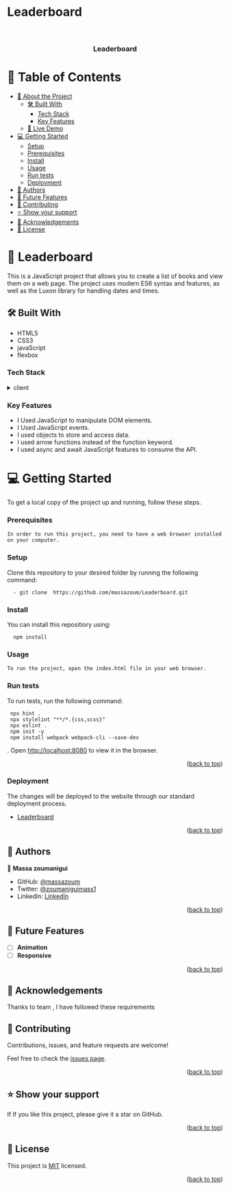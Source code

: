 # Leaderboard

<a name="readme-top"></a>

<div align="center">
   
  <br/>

  <h3><b> Leaderboard</b></h3>

</div>

# 📗 Table of Contents

- [📖 About the Project](#about-project)
  - [🛠 Built With](#built-with)
    - [Tech Stack](#tech-stack)
    - [Key Features](#key-features)
  - [🚀 Live Demo](#live-demo)
- [💻 Getting Started](#getting-started)
  - [Setup](#setup)
  - [Prerequisites](#prerequisites)
  - [Install](#install)
  - [Usage](#usage)
  - [Run tests](#run-tests)
  - [Deployment](#triangular_flag_on_post-deployment)
- [👥 Authors](#authors)
- [🔭 Future Features](#future-features)
- [🤝 Contributing](#contributing)
- [⭐️ Show your support](#support)
- [🙏 Acknowledgements](#acknowledgements)
- [📝 License](#license)

<!-- PROJECT DESCRIPTION -->

# 📖 Leaderboard <a name="about-project"></a>
This is a JavaScript project that allows you to create a list of books and view them on a web page. The project uses modern ES6 syntax and features, as well as the Luxon library for handling dates and times.

## 🛠 Built With <a name="built-with"></a>
<ul>
  <li>HTML5</li> 
  <li>CSS3</li>
  <li>javaScript</li>
  <li>flexbox</li>
</ul>

### Tech Stack <a name="tech-stack"></a>

<details>
  <summary>client </summary>
  <ul>
    <li><a href="#">HTML</a></li>
    <li><a href="#">CSS</a></li>
  </ul>
</details>

### Key Features <a name="key-features"></a>

- I Used JavaScript to manipulate DOM elements.
- I Used JavaScript events.
- I used objects to store and access data.
- I used arrow functions instead of the function keyword.
- I used async and await JavaScript features to consume the API.

# 💻 Getting Started <a name="getting-started"></a>

To get a local copy of the project up and running, follow these steps.

### Prerequisites

```Prerequisites
In order to run this project, you need to have a web browser installed on your computer.
```
### Setup

Clone this repository to your desired folder by running the following command:

```Setup
  - git clone  https://github.com/massazoum/Leaderboard.git
  ```
 ### Install

You can install this repositiory using:
```install
  npm install
```
### Usage

```Usage
To run the project, open the index.html file in your web browser.
```
### Run tests

To run tests, run the following command:

```tests
 npx hint .
 npx stylelint "**/*.{css,scss}"
 npx eslint .
 npm init -y
 npm install webpack webpack-cli --save-dev
```
. Open [http://localhost:8080](http://localhost:8080) to view it in the browser.

<p align="right">(<a href="#readme-top">back to top</a>)</p>

### Deployment

  The changes will be deployed to the website through our standard deployment process.
- [Leaderboard](https://massazoum.github.io/Leaderboard/dist)

<p align="right">(<a href="#readme-top">back to top</a>)</p>


## 👥 Authors <a name="authors"></a>

👤 **Massa zoumanigui**

- GitHub: [@massazoum](https://github.com/massazoum)
- Twitter: [@zoumaniguimass1](https://twitter.com/zoumaniguimass1)
- LinkedIn: [LinkedIn](https://www.linkedin.com/in/zoumtechmassa/)

<p align="right">(<a href="#readme-top">back to top</a>)</p>

## 🔭 Future Features <a name="future-features"></a>

- [ ] **Animation**
- [ ] **Responsive**

<p align="right">(<a href="#readme-top">back to top</a>)</p>

## 🙏  Acknowledgements <a name="acknowledgements"></a>  

Thanks to team , I have followed these requirements 

## 🤝 Contributing <a name="contributing"></a>

Contributions, issues, and feature requests are welcome!

Feel free to check the [issues page](../../issues/).

<p align="right">(<a href="#readme-top">back to top</a>)</p>

## ⭐️ Show your support <a name="support"></a>

If If you like this project, please give it a star on GitHub.

<p align="right">(<a href="#readme-top">back to top</a>)</p>


## 📝 License <a name="license"></a>

This project is [MIT](./LICENSE) licensed.

<p align="right">(<a href="#readme-top">back to top</a>)</p>
